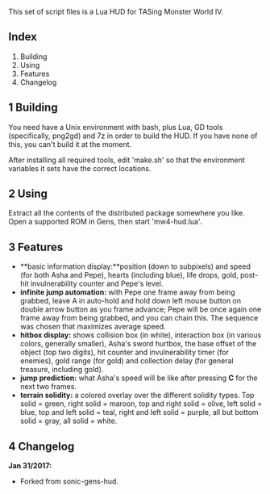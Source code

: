 This set of script files is a Lua HUD for TASing Monster World IV.


## Index
1. Building
2. Using
4. Features
3. Changelog

## 1 Building
You need have a Unix environment with bash, plus Lua, GD tools (specifically,
png2gd) and 7z in order to build the HUD. If you have none of this, you can't
build it at the moment.

After installing all required tools, edit 'make.sh' so that the environment
variables it sets have the correct locations.

## 2 Using
Extract all the contents of the distributed package somewhere you like. Open a
supported ROM in Gens, then start 'mw4-hud.lua'.

## 3 Features
- **basic information display:**position (down to subpixels) and speed (for both
Asha and Pepe), hearts (including blue), life drops, gold, post-hit
invulnerability counter and Pepe's level.
- **infinite jump automation:** with Pepe one frame away from being grabbed,
leave A in auto-hold and hold down left mouse button on double arrow button as
you frame advance; Pepe will be once again one frame away from being grabbed,
and you can chain this. The sequence was chosen that maximizes average speed.
- **hitbox display:** shows collision box (in white), interaction box (in
various colors, generally smaller), Asha's sword hurtbox, the base offset of the
object (top two digits), hit counter and invulnerability timer (for enemies),
gold range (for gold) and collection delay (for general treasure, including gold).
- **jump prediction:** what Asha's speed will be like after pressing **C** for
the next two frames.
- **terrain solidity:** a colored overlay over the different solidity types.
Top solid = green, right solid = maroon, top and right solid = olive,
left solid = blue, top and left solid = teal, right and left solid = purple,
all but bottom solid = gray, all solid = white.

## 4 Changelog
**Jan 31/2017:**
* Forked from sonic-gens-hud.


